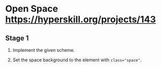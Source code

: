 # Open Space https://hyperskill.org/projects/143

## Stage 1
1. Implement the given scheme.

2. Set the space background to the element with `class="space"`.

